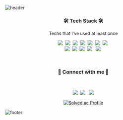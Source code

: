 ![header](https://capsule-render.vercel.app/api?height=200&type=waving&color=timeGradient&animation=fadeIn&text=RoadoneP👋&fontColor=#ffffff)



<h3 align="center">🛠 Tech Stack 🛠</h3>

<p align="center"> Techs that I've used at least once </p>

<p align="center">
  <img src="https://img.shields.io/badge/Python-3766AB?style=flat-square&logo=Python&logoColor=white"/></a>&nbsp
  <img src="https://img.shields.io/badge/Tensorflow-FF6F00?style=flat-square&logo=Tensorflow&logoColor=white"/></a>&nbsp
  <img src="https://img.shields.io/badge/PyTorch-EE4C2C?style=flat-square&logo=PyTorch&logoColor=white"/></a>&nbsp 
  <img src="https://img.shields.io/badge/C++-00599C?style=flat-square&logo=C%2B%2B&logoColor=white"/></a>&nbsp 
  <img src="https://img.shields.io/badge/C-A8B9CC?style=flat-square&logo=C&logoColor=white"/></a>&nbsp 
  <img src="https://img.shields.io/badge/Javascript-ffb13b?style=flat-square&logo=javascript&logoColor=white"/></a>&nbsp 
  <img src="https://img.shields.io/badge/CSS-1572B6?style=flat-square&logo=css3&logoColor=white"/></a>&nbsp  
  <br>
  <img src="https://img.shields.io/badge/React-61DAFB?style=flat-square&logo=React&logoColor=white"/></a>&nbsp
  <img src="https://img.shields.io/badge/Node.js-339933?style=flat-square&logo=Node.js&logoColor=white"/></a>&nbsp
  <img src="https://img.shields.io/badge/Mysql-E6B91E?style=flat-square&logo=MySql&logoColor=white"/></a>&nbsp
  <img src="https://img.shields.io/badge/MongoDB-47A248?style=flat-square&logo=MongoDB&logoColor=white"/></a> &nbsp
  <img src="https://img.shields.io/badge/aws-333664?style=flat-square&logo=amazon-aws&logoColor=white"/></a>&nbsp
  
</p>
</p>

</br>
<h3 align="center">
🌱 Connect with me 🌱
</h3></br>
<p align="center">
<a href="https://instagram.com/road_1.p"><img src="https://img.shields.io/badge/Instagram-E4405F?style=flat-square&logo=Instagram&logoColor=white&link=https://www.instagram.com/woo0_hooo/"/></a>&nbsp
<a href="mailto:a01152a@gmail.com"><img src="https://img.shields.io/badge/Gmail-d14836?style=flat-square&logo=Gmail&logoColor=white&link=viliketh1s98@naver.com"/></a>
&nbsp
<a href="https://velog.io/@a01152a"><img src="https://img.shields.io/badge/Velog-20c997?style=flat-square&logo=Vimeo&logoColor=white"/></a>
<br>
	
</p>




  <div align="center">   
  
  [![Solved.ac Profile](http://mazassumnida.wtf/api/v2/generate_badge?boj=a01152a)](https://solved.ac/a01152a/)
  
</div>

![footer](https://capsule-render.vercel.app/api?height=150&type=waving&color=timeGradient&section=footer)
